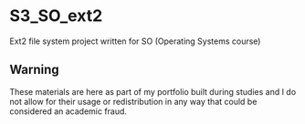 # S3_SO_ext2
Ext2 file system project written for SO (Operating Systems course)

## Warning
These materials are here as part of my portfolio built during studies and I do not allow for their usage or redistribution in any way that could be considered an academic fraud.
